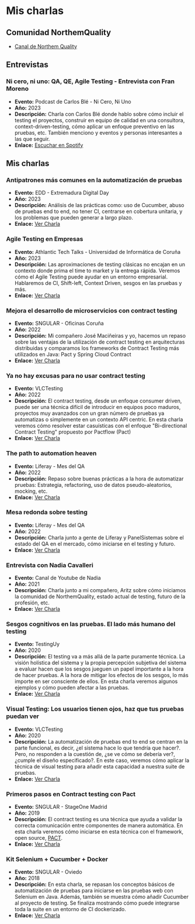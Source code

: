 # Mis charlas

<!--more-->

## Comunidad NorthemQuality

* [Canal de Northem Quality](https://www.youtube.com/@northemqualitytestingcommu6421/streams)

## Entrevistas

### Ni cero, ni uno: QA, QE, Agile Testing - Entrevista con Fran Moreno

* **Evento:** Podcast de Carlos Blé - Ni Cero, Ni Uno
* **Año:** 2023
* **Descripción:** Charla con Carlos Blé donde hablo sobre cómo incluir el testing el proyectos, construir en equipo de calidad en una consultora, context-driven-testing, cómo aplicar un enfoque preventivo en las pruebas, etc. También menciono y eventos y personas interesantes a las que seguir.
* **Enlace:** [Escuchar en Spotify](https://open.spotify.com/episode/6sCVqMi4CGkcfdVWz1Ukyx?si=d57fb2fbbb5e4274)

## Mis charlas

### Antipatrones más comunes en la automatización de pruebas

* **Evento:** EDD - Extremadura Digital Day
* **Año:** 2023
* **Descripción:** Análisis de las prácticas como: uso de Cucumber, abuso de pruebas end to end, no tener CI, centrarse en cobertura unitaria, y los problemas que pueden generar a largo plazo.
* **Enlace:** [Ver Charla](https://www.youtube.com/watch?v=bsdFGKWZHFY)

### Agile Testing en Empresas

* **Evento:** Athlantic Tech Talks - Universidad de Informática de Coruña
* **Año:** 2023
* **Descripción:** Las aproximaciones de testing clásicas no encajan en un contexto donde prima el time to market y la entrega rápida. Veremos cómo el Agile Testing puede ayudar en un entorno empresarial. Hablaremos de CI, Shift-left, Context Driven, sesgos en las pruebas y más.
* **Enlace:** [Ver Charla](https://www.youtube.com/watch?v=Q1yzbsfNn8Q)

### Mejora el desarrollo de microservicios con contract testing

* **Evento:** SNGULAR - Oficinas Coruña
* **Año:** 2022
* **Descripción:** Mi compañero José Maciñeiras y yo, hacemos un repaso sobre las ventajas de la utilización de contract testing en arquitecturas distribuidas y comparamos los frameworks de Contract Testing más utilizados en Java: Pact y Spring Cloud Contract
* **Enlace:** [Ver Charla](https://www.youtube.com/live/I25DIMLDqMo?si=ldD48OvxyqPMuWVK&t=208)

### Ya no hay excusas para no usar contract testing

* **Evento:** VLCTesting
* **Año:** 2022
* **Descripción:** El contract testing, desde un enfoque consumer driven, puede ser una técnica difícil de introducir en equipos poco maduros, proyectos muy avanzados con un gran número de pruebas ya automatizas o simplemente en un contexto API centric.
En esta charla veremos cómo resolver estar casuísticas con el enfoque "Bi-directional Contract Testing" propuesto por Pactflow (Pact)
* **Enlace:** [Ver Charla](https://www.youtube.com/watch?v=0hq7aBYF3hM)

### The path to automation heaven

* **Evento:** Liferay - Mes del QA
* **Año:** 2022
* **Descripción:** Repaso sobre buenas prácticas a la hora de automatizar pruebas: Estrategia, refactoring, uso de datos pseudo-aleatorios, mocking, etc.
* **Enlace:** [Ver Charla](https://www.youtube.com/watch?v=8BGfDJ1j5-Q)

### Mesa redonda sobre testing

* **Evento:** Liferay - Mes del QA
* **Año:** 2022
* **Descripción:** Charla junto a gente de Liferay y PanelSistemas sobre el estado del QA en el mercado, cómo iniciarse en el testing y futuro.
* **Enlace:** [Ver Charla](https://www.youtube.com/watch?v=_Xhu8Bv2qS4)

### Entrevista con Nadia Cavalleri

* **Evento:** Canal de Youtube de Nadia
* **Año:** 2021
* **Descripción:** Charla junto a mi compañero, Aritz sobre cómo iniciamos la comunidad de NorthemQuality, estado actual de testing, futuro de la profesión, etc.
* **Enlace:** [Ver Charla](https://www.youtube.com/watch?v=lIDXHS857h8)

### Sesgos cognitivos en las pruebas. El lado más humano del testing

* **Evento:** TestingUy
* **Año:** 2020
* **Descripción:** El testing va a más allá de la parte puramente técnica. La visión holística del sistema y la propia percepción subjetiva del sistema a evaluar hacen que los sesgos jueguen un papel importante a la hora de hacer pruebas. A la hora de mitigar los efectos de los sesgos, lo más importe en ser consciente de ellos. En esta charla veremos algunos ejemplos y cómo pueden afectar a las pruebas. 
* **Enlace:** [Ver Charla](https://www.youtube.com/watch?v=fw4WPDqT7Go)

### Visual Testing: Los usuarios tienen ojos, haz que tus pruebas puedan ver

* **Evento:** VLCTesting
* **Año:** 2020
* **Descripción:** La automatización de pruebas end to end se centran en la parte funcional, es decir, ¿el sistema hace lo que tendría que hacer?. Pero, no responden a la cuestión de, ¿se ve cómo se debería ver?,¿cumple el diseño especificado?. En este caso, veremos cómo aplicar la técnica de visual testing para añadir esta capacidad a nuestra suite de pruebas.
* **Enlace:** [Ver Charla](https://www.youtube.com/watch?v=fGgBAn953nc)

### Primeros pasos en Contract testing con Pact

* **Evento:** SNGULAR - StageOne Madrid
* **Año:** 2019
* **Descripción:** El contract testing es una técnica que ayuda a validar la correcta comunicación entre componentes de manera automática. En esta charla veremos cómo iniciarse en esta técnica con el framework, open source, [PACT](https://pact.io/).
* **Enlace:** [Ver Charla](https://www.youtube.com/watch?v=-0eHk4fvtb0&t=758s)

### Kit Selenium + Cucumber + Docker

* **Evento:** SNGULAR - Oviedo
* **Año:** 2018
* **Descripción:** En esta charla, se repasan los conceptos básicos de automatización de pruebas para iniciarse en las pruebas web con Selenium en Java. Además, también se muestra cómo añadir Cucumber al proyecto de testing. Se finaliza mostrando cómo puede integrarse toda la suite en un entorno de CI dockerizado.
* **Enlace:** [Ver Charla](https://www.youtube.com/watch?v=htL2jD-cwwA)

